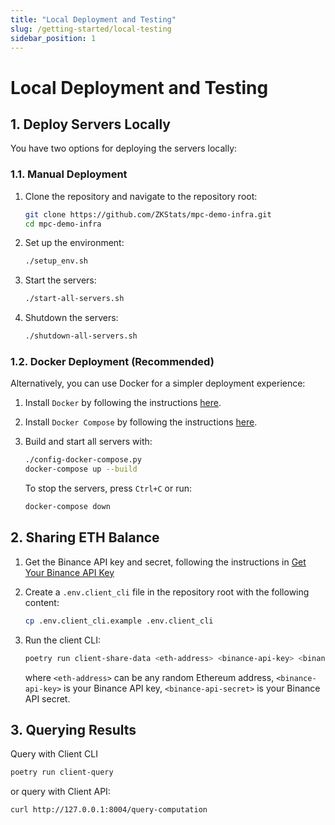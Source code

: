 ```yaml
---
title: "Local Deployment and Testing"
slug: /getting-started/local-testing
sidebar_position: 1
---
```


# Local Deployment and Testing

## 1. Deploy Servers Locally

You have two options for deploying the servers locally:

### 1.1. Manual Deployment

1. Clone the repository and navigate to the repository root:
   ```bash
   git clone https://github.com/ZKStats/mpc-demo-infra.git
   cd mpc-demo-infra
   ```

2. Set up the environment:
   ```bash
   ./setup_env.sh
   ```

3. Start the servers:
   ```bash
   ./start-all-servers.sh
   ```

4. Shutdown the servers:
   ```bash
   ./shutdown-all-servers.sh
   ```

### 1.2. Docker Deployment (Recommended)

Alternatively, you can use Docker for a simpler deployment experience:

1. Install `Docker` by following the instructions [here](https://docs.docker.com/engine/install/).

2. Install `Docker Compose` by following the instructions [here](https://docs.docker.com/compose/install/).

3. Build and start all servers with:
   ```bash
   ./config-docker-compose.py
   docker-compose up --build
   ```

   To stop the servers, press `Ctrl+C` or run:
   ```bash
   docker-compose down
   ```


## 2. Sharing ETH Balance

1. Get the Binance API key and secret, following the instructions in [Get Your Binance API Key](https://github.com/ZKStats/mpc-demo-infra/blob/main/mpc_demo_infra/client_cli/docker/README.md#step-1-get-your-binance-api-key)

2. Create a `.env.client_cli` file in the repository root with the following content:
    ```bash
    cp .env.client_cli.example .env.client_cli
    ```

3. Run the client CLI:
    ```bash
    poetry run client-share-data <eth-address> <binance-api-key> <binance-api-secret>
    ```
    where `<eth-address>` can be any random Ethereum address, `<binance-api-key>` is your Binance API key, `<binance-api-secret>` is your Binance API secret.


## 3. Querying Results

Query with Client CLI
```bash
poetry run client-query
```

or query with Client API:
```bash
curl http://127.0.0.1:8004/query-computation
```
